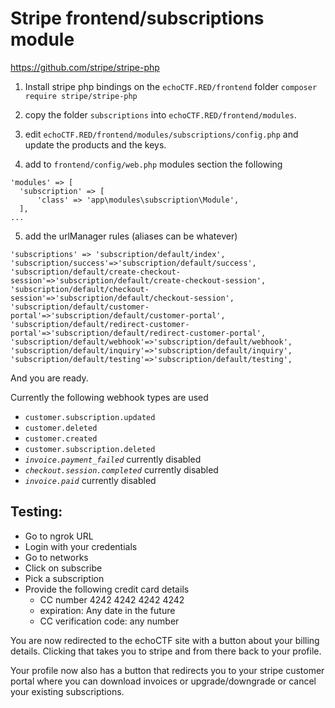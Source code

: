 # Stripe frontend/subscriptions module
https://github.com/stripe/stripe-php

1. Install stripe php bindings on the `echoCTF.RED/frontend` folder `composer require stripe/stripe-php`

2. copy the folder `subscriptions` into `echoCTF.RED/frontend/modules`.

3. edit `echoCTF.RED/frontend/modules/subscriptions/config.php` and update the products and the keys.

4. add to `frontend/config/web.php` modules section the following
```
'modules' => [
  'subscription' => [
      'class' => 'app\modules\subscription\Module',
  ],
...
```

5. add the urlManager rules (aliases can be whatever)
```
'subscriptions' => 'subscription/default/index',
'subscription/success'=>'subscription/default/success',
'subscription/default/create-checkout-session'=>'subscription/default/create-checkout-session',
'subscription/default/checkout-session'=>'subscription/default/checkout-session',
'subscription/default/customer-portal'=>'subscription/default/customer-portal',
'subscription/default/redirect-customer-portal'=>'subscription/default/redirect-customer-portal',
'subscription/default/webhook'=>'subscription/default/webhook',
'subscription/default/inquiry'=>'subscription/default/inquiry',
'subscription/default/testing'=>'subscription/default/testing',
```

And you are ready.

Currently the following webhook types are used
* `customer.subscription.updated`
* `customer.deleted`
* `customer.created`
* `customer.subscription.deleted`
* _`invoice.payment_failed`_ currently disabled
* _`checkout.session.completed`_ currently disabled
* _`invoice.paid`_ currently disabled


## Testing:
* Go to ngrok URL
* Login with your credentials
* Go to networks
* Click on subscribe
* Pick a subscription
* Provide the following credit card details
  - CC number 4242 4242 4242 4242
  - expiration: Any date in the future
  - CC verification code: any number

You are now redirected to the echoCTF site with a button about your billing details. Clicking that takes you to stripe and from there back to your profile.

Your profile now also has a button that redirects you to your stripe customer
portal where you can download invoices or upgrade/downgrade or cancel your
existing subscriptions.
